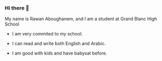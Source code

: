 ### Hi there 👋
 My name is Rawan Aboughanem, and I am a student at Grand Blanc High School

 - I am very commited to my school.

 - I can read and write both English and Arabic.

 - I am good with kids and have babysat before. 
<!--
**RawanA29/RawanA29** is a ✨ _special_ ✨ repository because its `README.md` (this file) appears on your GitHub profile.

Here are some ideas to get you started:

- 🔭 I’m currently working on coding. 
- 🌱 I’m currently learning how to code. 
- 👯 I’m looking to collaborate on ...
- 🤔 I’m looking for help with ...
- 💬 Ask me about ...
- 📫 How to reach me: ...
- 😄 Pronouns: ...
- ⚡ Fun fact: ...
-->
